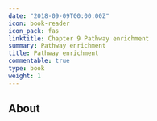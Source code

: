 ```yaml
---
date: "2018-09-09T00:00:00Z"
icon: book-reader
icon_pack: fas
linktitle: Chapter 9 Pathway enrichment
summary: Pathway enrichment
title: Pathway enrichment
commentable: true
type: book
weight: 1
---
```


## About 


